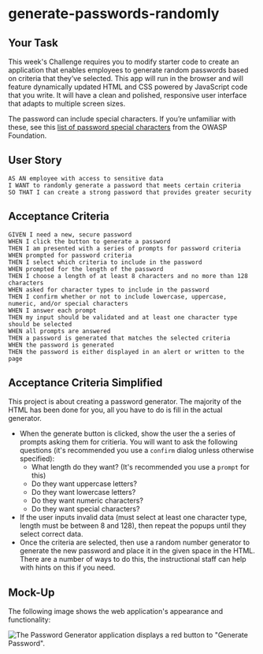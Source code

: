 # generate-passwords-randomly

## Your Task

This week's Challenge requires you to modify starter code to create an application that enables employees to generate random passwords based on criteria that they’ve selected. This app will run in the browser and will feature dynamically updated HTML and CSS powered by JavaScript code that you write. It will have a clean and polished, responsive user interface that adapts to multiple screen sizes.

The password can include special characters. If you’re unfamiliar with these, see this [list of password special characters](https://www.owasp.org/index.php/Password_special_characters) from the OWASP Foundation.

## User Story

```
AS AN employee with access to sensitive data
I WANT to randomly generate a password that meets certain criteria
SO THAT I can create a strong password that provides greater security
```

## Acceptance Criteria

```
GIVEN I need a new, secure password
WHEN I click the button to generate a password
THEN I am presented with a series of prompts for password criteria
WHEN prompted for password criteria
THEN I select which criteria to include in the password
WHEN prompted for the length of the password
THEN I choose a length of at least 8 characters and no more than 128 characters
WHEN asked for character types to include in the password
THEN I confirm whether or not to include lowercase, uppercase, numeric, and/or special characters
WHEN I answer each prompt
THEN my input should be validated and at least one character type should be selected
WHEN all prompts are answered
THEN a password is generated that matches the selected criteria
WHEN the password is generated
THEN the password is either displayed in an alert or written to the page
```

## Acceptance Criteria Simplified

This project is about creating a password generator. The majority of the HTML has been done for you, all you have to do is fill in the actual generator.

* When the generate button is clicked, show the user the a series of prompts asking them for critieria. You will want to ask the following questions (it's recommended you use a `confirm` dialog unless otherwise specified):
    * What length do they want? (It's recommended you use a `prompt` for this)
    * Do they want uppercase letters? 
    * Do they want lowercase letters?
    * Do they want numeric characters?
    * Do they want special characters?
* If the user inputs invalid data (must select at least one character type, length must be between 8 and 128), then repeat the popups until they select correct data.
* Once the criteria are selected, then use a random number generator to generate the new password and place it in the given space in the HTML. There are a number of ways to do this, the instructional staff can help with hints on this if you need.

## Mock-Up

The following image shows the web application's appearance and functionality:

![The Password Generator application displays a red button to "Generate Password".](./Assets/03-javascript-homework-demo.png)